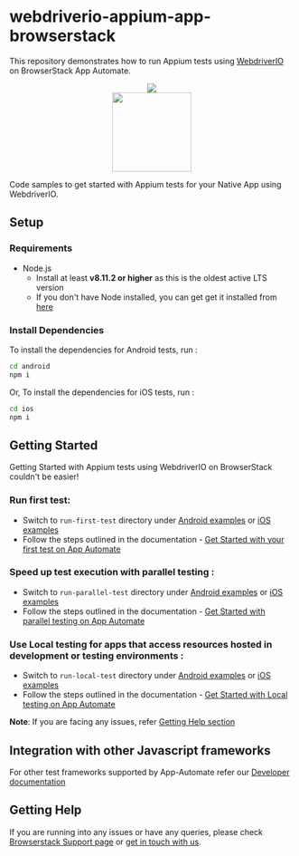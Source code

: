 # webdriverio-appium-app-browserstack
This repository demonstrates how to run Appium tests using [WebdriverIO](http://webdriver.io/) on BrowserStack App Automate.

<div align="center">
<img src = "https://www.browserstack.com/images/layout/browserstack-logo-600x315.png" > <br>
<img src = "https://webdriver.io/img/webdriverio.png"  height="140px">
</div>

Code samples to get started with Appium tests for your Native App using WebdriverIO.

## Setup

### Requirements
* Node.js
  - Install at least **v8.11.2 or higher** as this is the oldest active LTS version
  - If you don't have Node installed, you can get get it installed from [here](https://nodejs.org/en/)

### Install Dependencies
To install the dependencies for Android tests, run :
```sh
cd android
npm i
```
Or,
To install the dependencies for iOS tests, run :
```sh
cd ios
npm i
```

## Getting Started

Getting Started with Appium tests using WebdriverIO on BrowserStack couldn't be easier!

### Run first test:
  - Switch to `run-first-test` directory under [Android examples](./android) or [iOS examples](./ios)
  - Follow the steps outlined in the documentation - [Get Started with your first test on App Automate](https://www.browserstack.com/docs/app-automate/appium/getting-started/nodejs/webdriverio)

### Speed up test execution with parallel testing :

- Switch to `run-parallel-test` directory under [Android examples](./android) or [iOS examples](./ios)
- Follow the steps outlined in the documentation - [Get Started with parallel testing on App Automate](https://www.browserstack.com/docs/app-automate/appium/getting-started/nodejs/webdriverio/parallelize-tests)

### Use Local testing for apps that access resources hosted in development or testing environments :

- Switch to `run-local-test` directory under [Android examples](./android) or [iOS examples](./ios)
- Follow the steps outlined in the documentation - [Get Started with Local testing on App Automate](https://www.browserstack.com/docs/app-automate/appium/getting-started/nodejs/webdriverio/local-testing)

**Note**: If you are facing any issues, refer [Getting Help section](#Getting-Help)


## Integration with other Javascript frameworks

For other test frameworks supported by App-Automate refer our [Developer documentation](https://www.browserstack.com/docs/)


## Getting Help

If you are running into any issues or have any queries, please check [Browserstack Support page](https://www.browserstack.com/support/app-automate) or [get in touch with us](https://www.browserstack.com/contact?ref=help).

